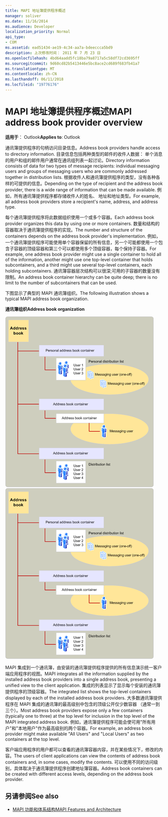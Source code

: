 ```yaml
---
title: MAPI 地址簿提供程序概述
manager: soliver
ms.date: 11/16/2014
ms.audience: Developer
localization_priority: Normal
api_type:
- COM
ms.assetid: ead51434-ae19-4c34-aa7a-bdeeccca5bd9
description: 上次修改时间： 2011 年 7 月 23 日
ms.openlocfilehash: 4bd64aadd5fc18ba79a8717a5c58df72cd3695ff
ms.sourcegitcommit: 9d60cd82b5413446e5bc8ace2cd689f683fb41a7
ms.translationtype: MT
ms.contentlocale: zh-CN
ms.lasthandoff: 06/11/2018
ms.locfileid: "19776176"
---
```

# <a name="mapi-address-book-provider-overview"></a><span data-ttu-id="0915d-103">MAPI 地址簿提供程序概述</span><span class="sxs-lookup"><span data-stu-id="0915d-103">MAPI address book provider overview</span></span>
  
<span data-ttu-id="0915d-104">**适用于**： Outlook</span><span class="sxs-lookup"><span data-stu-id="0915d-104">**Applies to**: Outlook</span></span> 
  
<span data-ttu-id="0915d-105">通讯簿提供程序的句柄访问目录信息。</span><span class="sxs-lookup"><span data-stu-id="0915d-105">Address book providers handle access to directory information.</span></span> <span data-ttu-id="0915d-106">目录信息包括两种类型的邮件的收件人数据： 单个消息的用户和组的邮件用户通常在通讯组列表一起讨论。</span><span class="sxs-lookup"><span data-stu-id="0915d-106">Directory information consists of data for two types of message recipients: individual messaging users and groups of messaging users who are commonly addressed together in distribution lists.</span></span> <span data-ttu-id="0915d-107">根据收件人和通讯簿提供程序的类型，没有各种各样的可提供的信息。</span><span class="sxs-lookup"><span data-stu-id="0915d-107">Depending on the type of recipient and the address book provider, there is a wide range of information that can be made available.</span></span> <span data-ttu-id="0915d-108">例如，所有通讯簿提供程序都存储收件人的姓名、 地址和地址类型。</span><span class="sxs-lookup"><span data-stu-id="0915d-108">For example, all address book providers store a recipient's name, address, and address type.</span></span>
  
<span data-ttu-id="0915d-109">每个通讯簿提供程序将此数据组织使用一个或多个容器。</span><span class="sxs-lookup"><span data-stu-id="0915d-109">Each address book provider organizes this data by using one or more containers.</span></span> <span data-ttu-id="0915d-110">数量和结构的容器取决于通讯簿提供程序的实现。</span><span class="sxs-lookup"><span data-stu-id="0915d-110">The number and structure of the containers depends on the address book provider's implementation.</span></span> <span data-ttu-id="0915d-111">例如，一个通讯簿提供程序可能使用单个容器保留的所有信息，另一个可能都使用一个包含子容器的顶级容器和第三个可以都使用多个顶级容器，每个保持子容器。</span><span class="sxs-lookup"><span data-stu-id="0915d-111">For example, one address book provider might use a single container to hold all of the information, another might use one top-level container that holds subcontainers, and a third might use several top-level containers, each holding subcontainers.</span></span> <span data-ttu-id="0915d-112">通讯簿容器层次结构可以很深;可用的子容器的数量没有限制。</span><span class="sxs-lookup"><span data-stu-id="0915d-112">An address book container hierarchy can be quite deep; there is no limit to the number of subcontainers that can be used.</span></span>
  
<span data-ttu-id="0915d-113">下图显示了典型的 MAPI 通讯簿组织。</span><span class="sxs-lookup"><span data-stu-id="0915d-113">The following illustration shows a typical MAPI address book organization.</span></span>
  
<span data-ttu-id="0915d-114">**通讯簿组织**</span><span class="sxs-lookup"><span data-stu-id="0915d-114">**Address book organization**</span></span>
  
<span data-ttu-id="0915d-115">![通讯簿组织](media/amapi_04.gif "通讯簿组织")</span><span class="sxs-lookup"><span data-stu-id="0915d-115">![Address book organization](media/amapi_04.gif "Address book organization")</span></span>
  
<span data-ttu-id="0915d-116">MAPI 集成到一个通讯簿，由安装的通讯簿提供程序提供的所有信息演示统一客户端应用程序的视图。</span><span class="sxs-lookup"><span data-stu-id="0915d-116">MAPI integrates all the information supplied by the installed address book providers into a single address book, presenting a unified view to the client application.</span></span> <span data-ttu-id="0915d-117">集成的列表显示了显示每个安装的通讯簿提供程序的顶级容器。</span><span class="sxs-lookup"><span data-stu-id="0915d-117">The integrated list shows the top-level containers displayed by each of the installed address book providers.</span></span> <span data-ttu-id="0915d-118">大多数通讯簿提供程序在 MAPI 集成的通讯簿的最高级别中包含的顶级公开仅少数容器 （通常一到三个）。</span><span class="sxs-lookup"><span data-stu-id="0915d-118">Most address book providers expose only a few containers (typically one to three) at the top level for inclusion in the top level of the MAPI integrated address book.</span></span> <span data-ttu-id="0915d-119">例如，通讯簿提供程序可能会使可用"所有用户"和"本地用户"作为最高级别的两个容器。</span><span class="sxs-lookup"><span data-stu-id="0915d-119">For example, an address book provider might make available "All Users" and "Local Users" as two containers at the top level.</span></span>
  
<span data-ttu-id="0915d-120">客户端应用程序的用户都可以查看的通讯簿容器内容，并在某些情况下，修改的内容。</span><span class="sxs-lookup"><span data-stu-id="0915d-120">The users of client applications can view the contents of address book containers and, in some cases, modify the contents.</span></span> <span data-ttu-id="0915d-121">可以使用不同的访问级别，具体取决于通讯簿提供程序创建地址簿容器。</span><span class="sxs-lookup"><span data-stu-id="0915d-121">Address book containers can be created with different access levels, depending on the address book provider.</span></span> 
  
## <a name="see-also"></a><span data-ttu-id="0915d-122">另请参阅</span><span class="sxs-lookup"><span data-stu-id="0915d-122">See also</span></span>

- [<span data-ttu-id="0915d-123">MAPI 功能和体系结构</span><span class="sxs-lookup"><span data-stu-id="0915d-123">MAPI Features and Architecture</span></span>](mapi-features-and-architecture.md)

